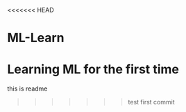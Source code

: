<<<<<<< HEAD
# ML-Learn
Learning ML for the first time
=======
this is readme
>>>>>>> test first commit
